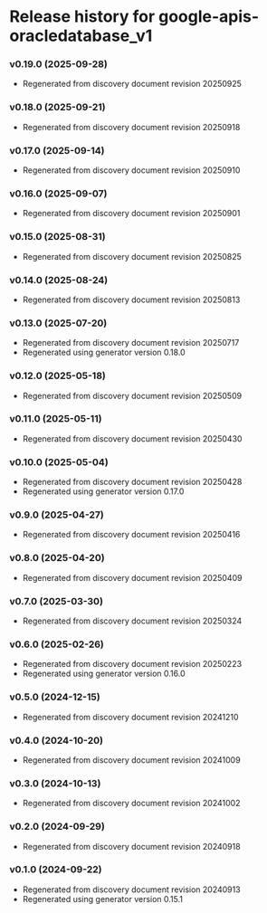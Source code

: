 # Release history for google-apis-oracledatabase_v1

### v0.19.0 (2025-09-28)

* Regenerated from discovery document revision 20250925

### v0.18.0 (2025-09-21)

* Regenerated from discovery document revision 20250918

### v0.17.0 (2025-09-14)

* Regenerated from discovery document revision 20250910

### v0.16.0 (2025-09-07)

* Regenerated from discovery document revision 20250901

### v0.15.0 (2025-08-31)

* Regenerated from discovery document revision 20250825

### v0.14.0 (2025-08-24)

* Regenerated from discovery document revision 20250813

### v0.13.0 (2025-07-20)

* Regenerated from discovery document revision 20250717
* Regenerated using generator version 0.18.0

### v0.12.0 (2025-05-18)

* Regenerated from discovery document revision 20250509

### v0.11.0 (2025-05-11)

* Regenerated from discovery document revision 20250430

### v0.10.0 (2025-05-04)

* Regenerated from discovery document revision 20250428
* Regenerated using generator version 0.17.0

### v0.9.0 (2025-04-27)

* Regenerated from discovery document revision 20250416

### v0.8.0 (2025-04-20)

* Regenerated from discovery document revision 20250409

### v0.7.0 (2025-03-30)

* Regenerated from discovery document revision 20250324

### v0.6.0 (2025-02-26)

* Regenerated from discovery document revision 20250223
* Regenerated using generator version 0.16.0

### v0.5.0 (2024-12-15)

* Regenerated from discovery document revision 20241210

### v0.4.0 (2024-10-20)

* Regenerated from discovery document revision 20241009

### v0.3.0 (2024-10-13)

* Regenerated from discovery document revision 20241002

### v0.2.0 (2024-09-29)

* Regenerated from discovery document revision 20240918

### v0.1.0 (2024-09-22)

* Regenerated from discovery document revision 20240913
* Regenerated using generator version 0.15.1

